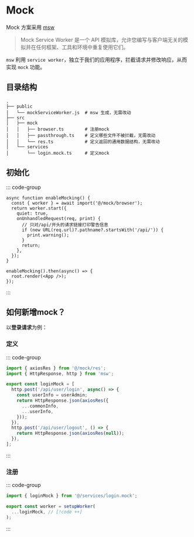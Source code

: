 # Mock

Mock 方案采用 [msw](https://mswjs.io/)

> Mock Service Worker 是一个 API 模拟库，允许您编写与客户端无关的模拟并在任何框架、工具和环境中重复使用它们。

`msw` 利用 `service worker`，独立于我们的应用程序，拦截请求并修改响应，从而实现 `mock` 功能。

## 目录结构

```shell
.
├── public
│   └── mockServiceWorker.js  # msw 生成，无需改动
├── src
│   ├── mock
│   │   ├── browser.ts        # 注册mock
│   │   ├── passthrough.ts    # 定义哪些文件不被拦截，无需改动
│   │   └── res.ts            # 定义返回的通用数据结构，无需改动
│   └── services
│       └── login.mock.ts     # 定义mock
```

## 初始化

::: code-group

```tsx [src/main.tsx]
async function enableMocking() {
  const { worker } = await import('@/mock/browser');
  return worker.start({
    quiet: true,
    onUnhandledRequest(req, print) {
      // 只对/api/开头的请求链接打印警告信息
      if (new URL(req.url)?.pathname?.startsWith('/api/')) {
        print.warning();
      }
      return;
    },
  });
}

enableMocking().then(async() => {
  root.render(<App />);
});
```

:::

## 如何新增mock？

以**登录请求**为例：

### 定义

::: code-group

```ts [service/login.mock.ts]
import { axiosRes } from '@/mock/res';
import { HttpResponse, http } from 'msw';

export const loginMock = [
  http.post('/api/user/login', async() => {
    const userInfo = userAdmin;
    return HttpResponse.json(axiosRes({
      ...commonInfo,
      ...userInfo,
    }));
  }),
  http.post('/api/user/logout', () => {
    return HttpResponse.json(axiosRes(null));
  }),
];
```

:::

### 注册

::: code-group

```ts [mock/browser.ts]
import { loginMock } from '@/services/login.mock';

export const worker = setupWorker(
  ...loginMock, // [!code ++]
);
```

:::
